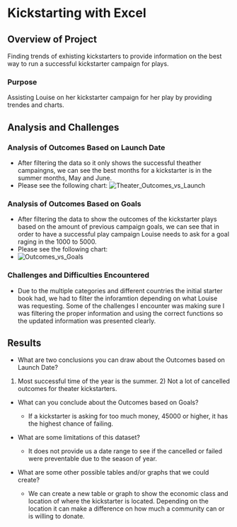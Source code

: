 # Kickstarting with Excel

## Overview of Project
Finding trends of exhisting kickstarters to provide information on the best way to run a successful kickstarter campaign for plays.

### Purpose
Assisting Louise on her kickstarter campaign for her play by providing trendes and charts.

## Analysis and Challenges

### Analysis of Outcomes Based on Launch Date
- After filtering the data so it only shows the successful theather campaingns, we can see the best months for a kickstarter is in the summer months, May and June. 
- Please see the following chart:
![Theater_Outcomes_vs_Launch](https://user-images.githubusercontent.com/92958939/145698085-e96381ad-274e-4d6d-a7d0-0a3c38b84511.png)

### Analysis of Outcomes Based on Goals
- After filtering the data to show the outcomes of the kickstarter plays based on the amount of previous campaign goals, we can see that in order to have a successful play campaign Louise needs to ask for a goal raging in the 1000 to 5000.  
- Please see the following chart:
- ![Outcomes_vs_Goals](https://user-images.githubusercontent.com/92958939/145698104-42d61caf-efaa-493c-aa66-f19627815bb1.png)


### Challenges and Difficulties Encountered
- Due to the multiple categories and different countries the initial starter book had, we had to filter the inforamtion depending on what Louise was requesting. Some of the challenges I encounter was making sure I was filtering the proper information and using the correct functions so the updated information was presented clearly.

## Results

- What are two conclusions you can draw about the Outcomes based on Launch Date?
1) Most successful time of the year is the summer. 2) Not a lot of cancelled outcomes for theater kickstarters.

- What can you conclude about the Outcomes based on Goals?
  - If a kickstarter is asking for too much money, 45000 or higher, it has the highest chance of failing. 

- What are some limitations of this dataset?
  - It does not provide us a date range to see if the cancelled or failed were preventable due to the season of year.

- What are some other possible tables and/or graphs that we could create?
  - We can create a new table or graph to show the economic class and location of where the kickstarter is located. Depending on the location it can make a difference on how much a community can or is willing to donate. 
